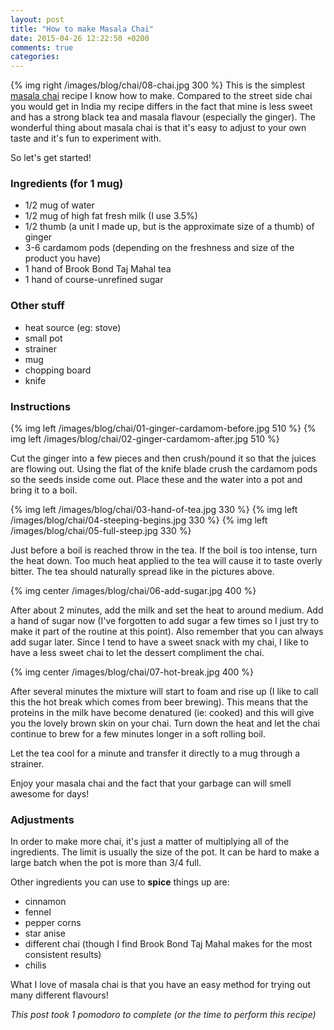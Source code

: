 ```yaml
---
layout: post
title: "How to make Masala Chai"
date: 2015-04-26 12:22:50 +0200
comments: true
categories:
---
```


{% img right /images/blog/chai/08-chai.jpg 300 %}
This is the simplest [masala chai][masala-chai] recipe I know how to make. Compared to the street side chai you would get in India my
recipe differs in the fact that mine is less sweet and has a strong black tea and masala flavour (especially the ginger).
The wonderful thing about masala chai is that it's easy to adjust to your own taste and it's fun to experiment with.

[masala-chai]: https://en.wikipedia.org/wiki/Masala_chai

So let's get started!

### Ingredients (for 1 mug)

* 1/2 mug of water
* 1/2 mug of high fat fresh milk (I use 3.5%)
* 1/2 thumb (a unit I made up, but is the approximate size of a thumb) of ginger
* 3-6 cardamom pods (depending on the freshness and size of the product you have)
* 1 hand of Brook Bond Taj Mahal tea
* 1 hand of course-unrefined sugar

### Other stuff

* heat source (eg: stove)
* small pot
* strainer
* mug
* chopping board
* knife

### Instructions

{% img left /images/blog/chai/01-ginger-cardamom-before.jpg 510 %}
{% img left /images/blog/chai/02-ginger-cardamom-after.jpg 510 %}

Cut the ginger into a few pieces and then crush/pound it so that the juices are flowing out. Using the flat of the knife
blade crush the cardamom pods so the seeds inside come out. Place these and the water into a pot and bring it to a boil.

{% img left /images/blog/chai/03-hand-of-tea.jpg 330 %}
{% img left /images/blog/chai/04-steeping-begins.jpg 330 %}
{% img left /images/blog/chai/05-full-steep.jpg 330 %}

Just before a boil is reached throw in the tea. If the boil is too intense, turn the heat down. Too much heat applied to
the tea will cause it to taste overly bitter. The tea should naturally spread like in the pictures above.

{% img center /images/blog/chai/06-add-sugar.jpg 400 %}

After about 2 minutes, add the milk and set the heat to around medium. Add a hand of sugar now (I've forgotten to add
sugar a few times so I just try to make it part of the routine at this point). Also remember that you can always add
sugar later. Since I tend to have a sweet snack with my chai, I like to have a less sweet chai to let the dessert
compliment the chai.

{% img center /images/blog/chai/07-hot-break.jpg 400 %}

After several minutes the mixture will start to foam and rise up (I like to call this the hot break which comes from
beer brewing). This means that the proteins in the milk have become denatured (ie: cooked) and this will give you the
lovely brown skin on your chai. Turn down the heat and let the chai continue to brew for a few minutes longer in a soft
rolling boil.

Let the tea cool for a minute and transfer it directly to a mug through a strainer.

Enjoy your masala chai and the fact that your garbage can will smell awesome for days!

### Adjustments

In order to make more chai, it's just a matter of multiplying all of the ingredients. The limit is usually the size of
the pot. It can be hard to make a large batch when the pot is more than 3/4 full.

Other ingredients you can use to **spice** things up are:

* cinnamon
* fennel
* pepper corns
* star anise
* different chai (though I find Brook Bond Taj Mahal makes for the most consistent results)
* chilis

What I love of masala chai is that you have an easy method for trying out many different flavours!

*This post took 1 pomodoro to complete (or the time to perform this recipe)*
